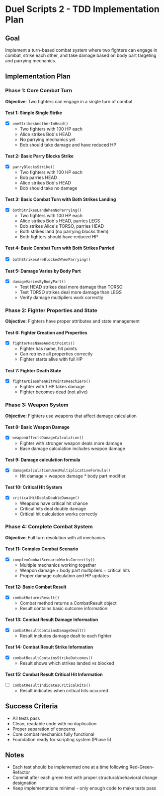 # Duel Scripts 2 - TDD Implementation Plan

## Goal
Implement a turn-based combat system where two fighters can engage in combat, strike each other, and take damage based on body part targeting and parrying mechanics.

## Implementation Plan

### Phase 1: Core Combat Turn
**Objective**: Two fighters can engage in a single turn of combat

#### Test 1: Simple Single Strike
- [x] `oneStrikesAnotherInHead()`
  - Two fighters with 100 HP each
  - Alice strikes Bob's HEAD
  - No parrying mechanics yet
  - Bob should take damage and have reduced HP

#### Test 2: Basic Parry Blocks Strike
- [x] `parryBlocksStrike()`
  - Two fighters with 100 HP each
  - Bob parries HEAD
  - Alice strikes Bob's HEAD
  - Bob should take no damage

#### Test 3: Basic Combat Turn with Both Strikes Landing
- [x] `bothStrikesLandWhenNoParrying()`
  - Two fighters with 100 HP each
  - Alice strikes Bob's HEAD, parries LEGS
  - Bob strikes Alice's TORSO, parries HEAD  
  - Both strikes land (no parrying blocks them)
  - Both fighters should have reduced HP

#### Test 4: Basic Combat Turn with Both Strikes Parried
- [x] `bothStrikesAreBlockedWhenParrying()`

#### Test 5: Damage Varies by Body Part
- [x] `damageVariesByBodyPart()`
  - Test HEAD strikes deal more damage than TORSO
  - Test TORSO strikes deal more damage than LEGS
  - Verify damage multipliers work correctly

### Phase 2: Fighter Properties and State
**Objective**: Fighters have proper attributes and state management

#### Test 6: Fighter Creation and Properties
- [x] `fighterHasNameAndHitPoints()`
  - Fighter has name, hit points
  - Can retrieve all properties correctly
  - Fighter starts alive with full HP

#### Test 7: Fighter Death State
- [x] `fighterDiesWhenHitPointsReachZero()`
  - Fighter with 1 HP takes damage
  - Fighter becomes dead (not alive)

### Phase 3: Weapon System
**Objective**: Fighters use weapons that affect damage calculation

#### Test 8: Basic Weapon Damage
- [x] `weaponAffectsDamageCalculation()`
  - Fighter with stronger weapon deals more damage
  - Base damage calculation includes weapon damage

#### Test 9: Damage calculation formula
- [x] `damageCalculationUsesMultiplicativeFormula()`
  - Hit damage = weapon damage * body part modifier.

#### Test 10: Critical Hit System
- [x] `criticalHitDealsDoubleDamage()`
  - Weapons have critical hit chance
  - Critical hits deal double damage
  - Critical hit calculation works correctly

### Phase 4: Complete Combat System
**Objective**: Full turn resolution with all mechanics

#### Test 11: Complex Combat Scenario
- [x] `complexCombatScenarioWorksCorrectly()`
  - Multiple mechanics working together
  - Weapon damage + body part multipliers + critical hits
  - Proper damage calculation and HP updates

#### Test 12: Basic Combat Result
- [x] `combatReturnsResult()`
  - Combat method returns a CombatResult object
  - Result contains basic outcome information

#### Test 13: Combat Result Damage Information
- [x] `combatResultContainsDamageDealt()`
  - Result includes damage dealt to each fighter

#### Test 14: Combat Result Strike Information
- [x] `combatResultContainsStrikeOutcomes()`
  - Result shows which strikes landed vs blocked

#### Test 15: Combat Result Critical Hit Information
- [ ] `combatResultIndicatesCriticalHits()`
  - Result indicates when critical hits occurred

## Success Criteria
- All tests pass
- Clean, readable code with no duplication
- Proper separation of concerns
- Core combat mechanics fully functional
- Foundation ready for scripting system (Phase 5)

## Notes
- Each test should be implemented one at a time following Red-Green-Refactor
- Commit after each green test with proper structural/behavioral change designation
- Keep implementations minimal - only enough code to make tests pass
